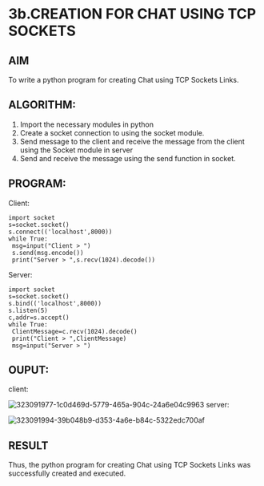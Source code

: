 # 3b.CREATION FOR CHAT USING TCP SOCKETS
## AIM
To write a python program for creating Chat using TCP Sockets Links.
## ALGORITHM:
1. Import the necessary modules in python
2. Create a socket connection to using the socket module.
3. Send message to the client and receive the message from the client using the Socket module in
 server
4. Send and receive the message using the send function in socket.
## PROGRAM:
Client:
```
import socket
s=socket.socket()
s.connect(('localhost',8000))
while True:
 msg=input("Client > ")
 s.send(msg.encode())
 print("Server > ",s.recv(1024).decode())
```
Server:
```
import socket
s=socket.socket()
s.bind(('localhost',8000))
s.listen(5)
c,addr=s.accept()
while True:
 ClientMessage=c.recv(1024).decode()
 print("Client > ",ClientMessage)
 msg=input("Server > ")
```

## OUPUT:
client:

![323091977-1c0d469d-5779-465a-904c-24a6e04c9963](https://github.com/user-attachments/assets/414ae750-e1d0-496e-b269-e4ba157e44d9)
server:

![323091994-39b048b9-d353-4a6e-b84c-5322edc700af](https://github.com/user-attachments/assets/4505488d-965f-49d6-9d32-34431297d4c7)
## RESULT
Thus, the python program for creating Chat using TCP Sockets Links was successfully 
created and executed.
